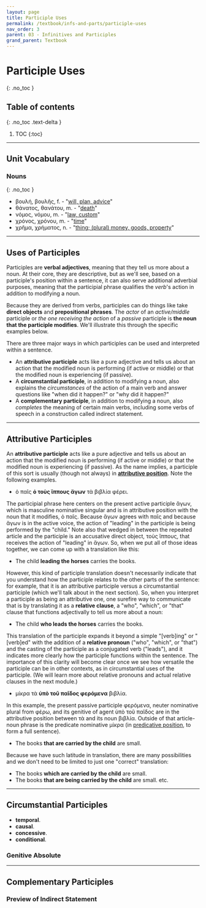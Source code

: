 ```yaml
---
layout: page
title: Participle Uses
permalink: /textbook/infs-and-parts/participle-uses
nav_order: 3
parent: 03 - Infinitives and Participles
grand_parent: Textbook
---
```


# Participle Uses
{: .no_toc }

## Table of contents
{: .no_toc .text-delta }

1. TOC
{:toc}

***

## Unit Vocabulary

### Nouns
{: .no_toc }

* βουλή, βουλῆς, f. - "[will, plan, advice](https://logeion.uchicago.edu/βουλή)"
* θάνατος, θανάτου, m. - "[death](https://logeion.uchicago.edu/θάνατος)"
* νόμος, νόμου, m. - "[law, custom](https://logeion.uchicago.edu/νόμος)"
* χρόνος, χρόνου, m. - "[time](https://logeion.uchicago.edu/χρόνος)"
* χρῆμα, χρήματος, n. - "[thing; (plural) money, goods, property](https://logeion.uchicago.edu/χρῆμα)"

***

## Uses of Participles

Participles are **verbal adjectives**, meaning that they tell us more about a noun. At their core, they are descriptive, but as we'll see, based on a participle's position within a sentence, it can also serve additional adverbial purposes, meaning that the participial phrase qualifies the *verb*'s action in addition to modifying a noun.

Because they are derived from verbs, participles can do things like take **direct objects** and **prepositional phrases**. The *actor* of an *active/middle* participle or *the one receiving the action* of a *passive* participle is **the noun that the participle modifies**. We'll illustrate this through the specific examples below.

There are three major ways in which participles can be used and interpreted within a sentence.
* An **attributive participle** acts like a pure adjective and tells us about an action that the modified noun is performing (if active or middle) or that the modified noun is experiencing (if passive).
* A **circumstantial participle**, in addition to modifying a noun, also explains the *circumstances* of the action of a main verb and answer questions like "when did it happen?" or "why did it happen?"
* A **complementary participle**, in addition to modifying a noun, also *completes* the meaning of certain main verbs, including some verbs of speech in a construction called indirect statement.

***

## Attributive Participles

An **attributive participle** acts like a pure adjective and tells us about an action that the modified noun is performing (if active or middle) or that the modified noun is experiencing (if passive). As the name implies, a participle of this sort is usually (though not always) in [**attributive position**](../nouns/attr-pred#attributive-position). Note the following examples.

* ὁ παῖς **ὁ τοὺς ἵππους ἄγων** τὰ βιβλία φέρει.

The participial phrase here centers on the present active participle ἄγων, which is masculine nominative singular and is in attributive position with the noun that it modifies, ὁ παῖς. Because ἄγων agrees with παῖς and because ἄγων is in the active voice, the action of "leading" in the participle is being performed by the "child." Note also that wedged in between the repeated article and the participle is an accusative direct object, τοὺς ἵππους, that receives the action of "leading" in ἄγων. So, when we put all of those ideas together, we can come up with a translation like this:

* The child **leading the horses** carries the books.

However, this kind of participle translation doesn't necessarily indicate that you understand how the participle relates to the other parts of the sentence: for example, that it is an attributive participle versus a circumstantial participle (which we'll talk about in the next section). So, when you interpret a participle as being an attributive one, one surefire way to communicate that is by translating it as a **relative clause**, a "who", "which", or "that" clause that functions adjectivally to tell us more about a noun:

* The child **who leads the horses** carries the books.

This translation of the participle expands it beyond a simple "[verb]ing" or "[verb]ed" with the addition of a **relative pronoun** ("who", "which", or "that") and the casting of the participle as a conjugated verb ("leads"), and it indicates more clearly how the participle functions within the sentence. The importance of this clarity will become clear once we see how versatile the participle can be in other contexts, as in circumstantial uses of the participle. (We will learn more about relative pronouns and actual relative clauses in the next module.)

* μίκρα τὰ **ὑπὸ τοῦ παῖδος φερόμενα** βιβλία.

In this example, the present passive participle φερόμενα, neuter nominative plural from φέρω, and its genitive of agent ὑπὸ τοῦ παῖδος are in the attributive position between τὰ and its noun βιβλία. Outside of that article-noun phrase is the predicate nominative μίκρα (in [predicative position](../nouns/attr-pred#predicative-position), to form a full sentence).

* The books **that are carried by the child** are small.

Because we have such latitude in translation, there are many possibilities and we don't need to be limited to just one "correct" translation:

* The books **which are carried by the child** are small.
* The books **that are being carried by the child** are small.
etc.



***

## Circumstantial Participles

* **temporal**.
* **causal**.
* **concessive**.
* **conditional**.

### Genitive Absolute

***

## Complementary Participles

### Preview of Indirect Statement
